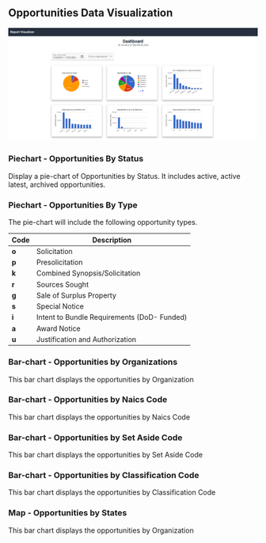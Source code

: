 ##	Opportunities Data Visualization

![Analytics Dashboard](img/dashboard.PNG)

###	Piechart - Opportunities By Status
Display a pie-chart of Opportunities by Status. It includes active, active latest, archived opportunities.

###	Piechart - Opportunities By Type
The pie-chart will include the following opportunity types.

| Code              | Description                                   |
| ----------------- | --------------------------------------------- |
| __o__	            | Solicitation                                  |
| __p__	            | Presolicitation                               |
| __k__	            | Combined Synopsis/Solicitation                |
| __r__	            | Sources Sought                                |
| __g__	            | Sale of Surplus Property                      |
| __s__	            | Special Notice                                |
| __i__	            | Intent to Bundle Requirements (DoD- Funded)   |
| __a__	            | Award Notice                                  |
| __u__	            | Justification and Authorization               |

###	Bar-chart - Opportunities by Organizations
 This bar chart displays the opportunities by Organization

###	Bar-chart - Opportunities by Naics Code
 This bar chart displays the opportunities by Naics Code

###	Bar-chart - Opportunities by Set Aside Code
 This bar chart displays the opportunities by Set Aside Code

###	Bar-chart - Opportunities by Classification Code
 This bar chart displays the opportunities by Classification Code

###	Map - Opportunities by States
 This bar chart displays the opportunities by Organization
